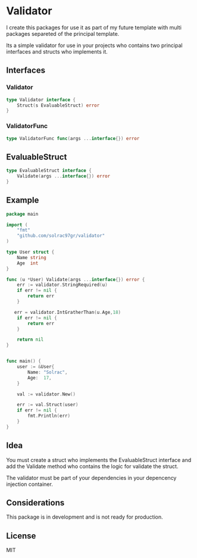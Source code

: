 # Validator

I create this packages for use it as part of my future template with multi packages separeted of the principal template.

Its a simple validator for use in your projects who contains two principal interfaces and structs who implements it.

## Interfaces

### Validator

```go
type Validator interface {
    Struct(s EvaluableStruct) error
}
```

### ValidatorFunc

```go
type ValidatorFunc func(args ...interface{}) error
```

## EvaluableStruct

```go
type EvaluableStruct interface {
    Validate(args ...interface{}) error
}
```

## Example

```go
package main

import (
    "fmt"
    "github.com/solrac97gr/validator"
)

type User struct {
    Name string 
    Age  int    
}

func (u *User) Validate(args ...interface{}) error {
    err := validator.StringRequired(u)
    if err != nil {
        return err
    }

   err = validator.IntGratherThan(u.Age,18)
    if err != nil {
        return err
    }

    return nil
}


func main() {
    user := &User{
        Name: "Solrac",
        Age:  17,
    }

    val := validator.New()

    err := val.Struct(user)
    if err != nil {
        fmt.Println(err)
    }
}
```
## Idea

You must create a struct who implements the EvaluableStruct interface and add the Validate method who contains the logic for validate the struct.

The validator must be part of your dependencies in your depencency injection container.

## Considerations

This package is in development and is not ready for production.


## License

MIT
